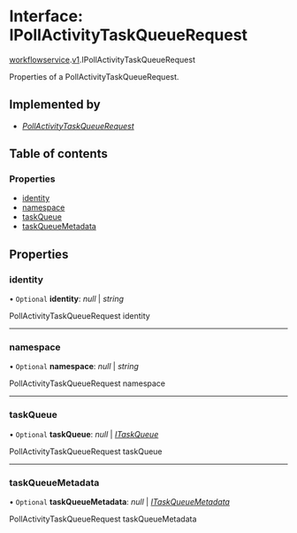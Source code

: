 # Interface: IPollActivityTaskQueueRequest

[workflowservice](../modules/proto.temporal.api.workflowservice.md).[v1](../modules/proto.temporal.api.workflowservice.v1.md).IPollActivityTaskQueueRequest

Properties of a PollActivityTaskQueueRequest.

## Implemented by

* [*PollActivityTaskQueueRequest*](../classes/proto.temporal.api.workflowservice.v1.pollactivitytaskqueuerequest.md)

## Table of contents

### Properties

- [identity](proto.temporal.api.workflowservice.v1.ipollactivitytaskqueuerequest.md#identity)
- [namespace](proto.temporal.api.workflowservice.v1.ipollactivitytaskqueuerequest.md#namespace)
- [taskQueue](proto.temporal.api.workflowservice.v1.ipollactivitytaskqueuerequest.md#taskqueue)
- [taskQueueMetadata](proto.temporal.api.workflowservice.v1.ipollactivitytaskqueuerequest.md#taskqueuemetadata)

## Properties

### identity

• `Optional` **identity**: *null* \| *string*

PollActivityTaskQueueRequest identity

___

### namespace

• `Optional` **namespace**: *null* \| *string*

PollActivityTaskQueueRequest namespace

___

### taskQueue

• `Optional` **taskQueue**: *null* \| [*ITaskQueue*](proto.temporal.api.taskqueue.v1.itaskqueue.md)

PollActivityTaskQueueRequest taskQueue

___

### taskQueueMetadata

• `Optional` **taskQueueMetadata**: *null* \| [*ITaskQueueMetadata*](proto.temporal.api.taskqueue.v1.itaskqueuemetadata.md)

PollActivityTaskQueueRequest taskQueueMetadata
